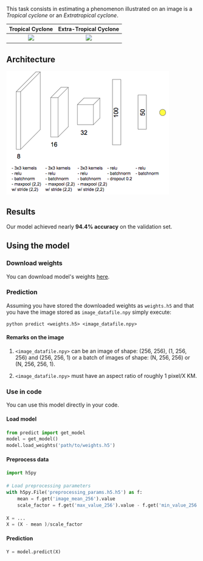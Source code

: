 This task consists in estimating a phenomenon illustrated on an image is a 
*Tropical cyclone* or an *Extratropical cyclone*. 

Tropical Cyclone    |  Extra-Tropical Cyclone
:------------------:|:-------------------------:
![](../../assets/TC.gif)  |  ![](../../assets/xTC.gif)

## Architecture

![](../../assets/tcxtc_net.png)

## Results

Our model achieved nearly **94.4% accuracy** on the validation set.

## Using the model

### Download weights
You can download model's weights [here](https://mega.nz/#!rioSgAQD!7bzyh3tOfsi8y2th9lUwQa3BAC0Ap2Na4xeZ6NlDXYo).

### Prediction
Assuming you have stored the downloaded weights as `weights.h5` and that you 
have the image stored as `image_datafile.npy` simply execute:

```
python predict <weights.h5> <image_datafile.npy>
```

#### Remarks on the image
1. `<image_datafile.npy>` can be an image of shape: (256, 256), (1, 256, 256) 
    and (256, 256, 1) or a batch of images of shape: (N, 256, 256) or (N, 
    256, 256, 1).

2. `<image_datafile.npy>` must have an aspect ratio of roughly 1 pixel/X KM.

### Use in code
You can use this model directly in your code.

#### Load model

```python
from predict import get_model
model = get_model()
model.load_weights('path/to/weights.h5')
```

#### Preprocess data

```python
import h5py

# Load preprocessing parameters
with h5py.File('preprocessing_params.h5.h5') as f:
    mean = f.get('image_mean_256').value
    scale_factor = f.get('max_value_256').value - f.get('min_value_256').value

X = ...
X = (X - mean )/scale_factor
```

#### Prediction

```python
Y = model.predict(X)
```